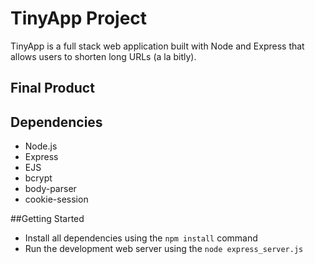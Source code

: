 # TinyApp Project

TinyApp is a full stack web application built with Node and Express that allows users to shorten long URLs (a la bitly).

## Final Product






## Dependencies
- Node.js
- Express
- EJS
- bcrypt
- body-parser
- cookie-session

##Getting Started 

- Install all dependencies using the `npm install` command
- Run the development web server using the `node express_server.js`

